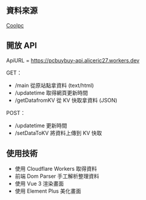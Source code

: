 ## 資料來源 

[Coolpc](https://www.coolpc.com.tw/evaluate.php)

## 開放 API

ApiURL = https://pcbuybuy-api.aliceric27.workers.dev

GET：
- /main 從原站點拿資料 (text/html)
- /updatetime 取得網頁更新時間
- /getDatafromKV 從 KV 快取拿資料 (JSON)

POST：
- /updatetime 更新時間
- /setDataToKV 將資料上傳到 KV 快取

## 使用技術

- 使用 Cloudflare Workers 取得資料
- 前端 Dom Parser 手工解析整理資料
- 使用 Vue 3 渲染畫面
- 使用 Element Plus 美化畫面


